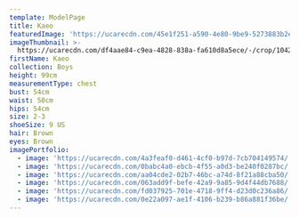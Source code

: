 ```yaml
---
template: ModelPage
title: Kaeo
featuredImage: 'https://ucarecdn.com/45e1f251-a590-4e80-9be9-5273883b2e10/'
imageThumbnail: >-
  https://ucarecdn.com/df4aae84-c9ea-4828-838a-fa610d8a5ece/-/crop/1042x1500/332,267/-/preview/
firstName: Kaeo
collection: Boys
height: 99cm
measurementType: chest
bust: 54cm
waist: 50cm
hips: 54cm
size: 2-3
shoeSize: 9 US
hair: Brown
eyes: Brown
imagePortfolio:
  - image: 'https://ucarecdn.com/4a3feaf0-d461-4cf0-b97d-7cb704149574/'
  - image: 'https://ucarecdn.com/0babc4a0-ebcb-4f55-a0d3-be240f0287bc/'
  - image: 'https://ucarecdn.com/aa04cde2-02b7-46bc-a74d-8f21a88cba50/'
  - image: 'https://ucarecdn.com/063add9f-befe-42a9-9a85-9d4f44db7688/'
  - image: 'https://ucarecdn.com/fd037925-701e-4718-9ff4-d23d0c236a86/'
  - image: 'https://ucarecdn.com/0e22a097-ae1f-4106-b239-b86a881f36be/'
---
```


